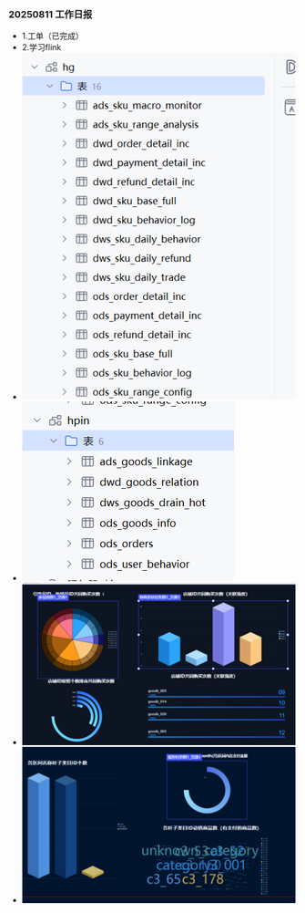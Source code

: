 ### 20250811 工作日报
* 1.工单（已完成）
* 2.学习flink
* ![img.png](img.png)
* ![img_1.png](img_1.png)
* ![img_2.png](img_2.png)
* ![img_3.png](img_3.png)